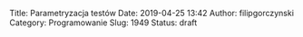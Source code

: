 Title: Parametryzacja testów
Date: 2019-04-25 13:42
Author: filipgorczynski
Category: Programowanie
Slug: 1949
Status: draft


